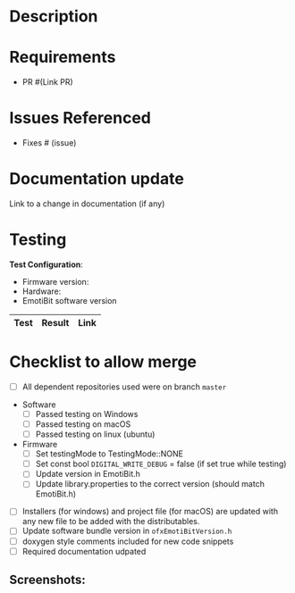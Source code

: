# Description
<!--- Describe your changes in detail -->

# Requirements
- PR #(Link PR)


# Issues Referenced
<!-- If Any -->
- Fixes # (issue)

# Documentation update
Link to a change in documentation (if any)

# Testing

**Test Configuration**:
* Firmware version:
* Hardware:
* EmotiBit software version

|Test | Result | Link |
|-----|--------|------|

# Checklist to allow merge
- [ ] All dependent repositories used were on branch `master`
- Software
  - [ ] Passed testing on Windows
  - [ ] Passed testing on macOS
  - [ ] Passed testing on linux (ubuntu)
- Firmware
  - [ ] Set testingMode to TestingMode::NONE
  - [ ] Set const bool `DIGITAL_WRITE_DEBUG` = false (if set true while testing)
  - [ ] Update version in EmotiBit.h
  - [ ] Update library.properties to the correct version (should match EmotiBit.h)
- [ ] Installers (for windows) and project file (for macOS) are updated with any new file to be added with the distributables.
- [ ] Update software bundle version in `ofxEmotiBitVersion.h`
- [ ] doxygen style comments included for new code snippets
- [ ] Required documentation udpated

## Screenshots:
